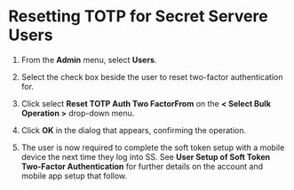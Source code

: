 [title]: # (Resetting TOTP for Users)
[tags]: # (TOTP)
[priority]: # (30)

# Resetting TOTP for Secret Servere Users

1. From the **Admin** menu, select **Users**.

1. Select the check box beside the user to reset two-factor authentication for.

1. Click select **Reset TOTP Auth Two FactorFrom** on the **< Select Bulk Operation >** drop-down menu.

1. Click **OK** in the dialog that appears, confirming the operation.

1. The user is now required to complete the soft token setup with a mobile device the next time they log into SS. See **User Setup of Soft Token Two-Factor Authentication** for further details on the account and mobile app setup that follow.
